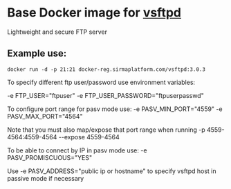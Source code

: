# Base Docker image for [vsftpd](https://security.appspot.com/vsftpd.html)

Lightweight and secure FTP server

## Example use:

`docker run -d -p 21:21 docker-reg.sirmaplatform.com/vsftpd:3.0.3`

To specify different ftp user/password use environment variables:

-e FTP_USER="ftpuser"
-e FTP_USER_PASSWORD="ftpuserpasswd"

To configure port range for pasv mode use:
-e PASV_MIN_PORT="4559"
-e PASV_MAX_PORT="4564"

Note that you must also map/expose that port range when running
-p 4559-4564:4559-4564
--expose 4559-4564

To be able to connect by IP in pasv mode use:
-e PASV_PROMISCUOUS="YES"

Use -e PASV_ADDRESS="public ip or hostname" to specify vsftpd host in passive mode if necessary
